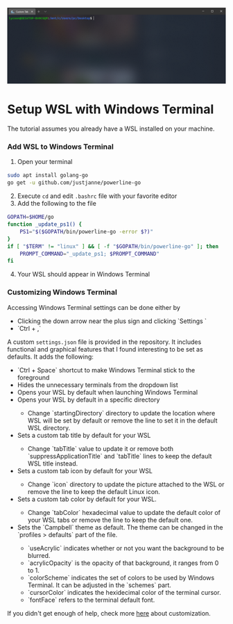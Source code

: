 ![WSL Windows Terminal preview](/banner.png)

# Setup WSL with Windows Terminal
The tutorial assumes you already have a WSL installed on your machine.

### Add WSL to Windows Terminal
1. Open your terminal
```bash
sudo apt install golang-go
go get -u github.com/justjanne/powerline-go
```
2. Execute `cd` and edit `.bashrc` file with your favorite editor
3. Add the following to the file
```bash
GOPATH=$HOME/go
function _update_ps1() {
    PS1="$($GOPATH/bin/powerline-go -error $?)"
}
if [ "$TERM" != "linux" ] && [ -f "$GOPATH/bin/powerline-go" ]; then
    PROMPT_COMMAND="_update_ps1; $PROMPT_COMMAND"
fi
```
4. Your WSL should appear in Windows Terminal

### Customizing Windows Terminal
Accessing Windows Terminal settings can be done either by
<ul><li>Clicking the down arrow near the plus sign and clicking `Settings `</li>
<li>`Ctrl + ,`</li></ul>

A custom `settings.json` file is provided in the repository. It includes functional and graphical features that I found interesting to be set as defaults. It adds the following:
<ul>
<li>`Ctrl + Space` shortcut to make Windows Terminal stick to the foreground</li>
<li>Hides the unnecessary terminals from the dropdown list</li>
<li>Opens your WSL by default when launching Windows Terminal</li>

<li>Opens your WSL by default in a specific directory</li>
<ul><li>Change `startingDirectory` directory to update the location where WSL will be set by default or remove the line to set it in the default WSL directory.</li></ul>

<li>Sets a custom tab title by default for your WSL</li>
<ul><li>Change `tabTitle` value to update it or remove both `suppressApplicationTitle` and `tabTitle` lines to keep the default WSL title instead.</li></ul>

<li>Sets a custom tab icon by default for your WSL</li>
<ul><li>Change `icon` directory to update the picture attached to the WSL or remove the line to keep the default Linux icon.</li></ul>

<li>Sets a custom tab color by default for your WSL.</li>
<ul><li>Change `tabColor` hexadecimal value to update the default color of your WSL tabs or remove the line to keep the default one.</li></ul>

<li>Sets the `Campbell` theme as default. The theme can be changed in the `profiles > defaults` part of the file.</li>
<ul><li>`useAcrylic` indicates whether or not you want the background to be blurred.</li>
<li>`acrylicOpacity` is the opacity of that background, it ranges from 0 to 1.</li>
<li>`colorScheme` indicates the set of colors to be used by Windows Terminal. It can be adjusted in the `schemes` part.</li>
<li>`cursorColor` indicates the hexidecimal color of the terminal cursor.</li>
<li>`fontFace` refers to the terminal default font.</li></ul>
</ul>

If you didn't get enough of help, check more [here](https://docs.microsoft.com/en-us/windows/terminal/tutorials/tab-title) about customization.
